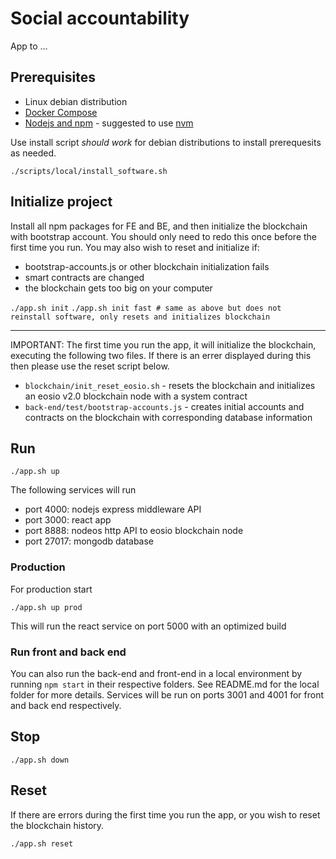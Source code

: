 # Social accountability

App to ...

## Prerequisites

- Linux debian distribution
- [Docker Compose](http://docs.docker.com/compose/)
- [Nodejs and npm](https://nodejs.org) - suggested to use [nvm](https://github.com/nvm-sh/nvm)

Use install script _should work_ for debian distributions to install prerequesits as needed.

`./scripts/local/install_software.sh`

## Initialize project

Install all npm packages for FE and BE, and then initialize the blockchain with bootstrap account. You should only need to redo this once before the first time you run. You may also wish to reset and initialize if:

- bootstrap-accounts.js or other blockchain initialization fails
- smart contracts are changed
- the blockchain gets too big on your computer

`./app.sh init`
`./app.sh init fast # same as above but does not reinstall software, only resets and initializes blockchain`

---------

IMPORTANT: The first time you run the app, it will initialize the blockchain, executing the following two files. If there is an errer displayed during this then please use the reset script below.

- `blockchain/init_reset_eosio.sh` - resets the blockchain and initializes an eosio v2.0 blockchain node with a system contract
- `back-end/test/bootstrap-accounts.js` - creates initial accounts and contracts on the blockchain with corresponding database information


## Run

`./app.sh up`

The following services will run

- port 4000: nodejs express middleware API
- port 3000: react app
- port 8888: nodeos http API to eosio blockchain node
- port 27017: mongodb database

### Production 

For production start

`./app.sh up prod`

This will run the react service on port 5000 with an optimized build

### Run front and back end

You can also run the back-end and front-end in a local environment by running `npm start` in their respective folders. See README.md for the local folder for more details. Services will be run on ports 3001 and 4001 for front and back end respectively.

## Stop

`./app.sh down`

## Reset

If there are errors during the first time you run the app, or you wish to reset the blockchain history.

`./app.sh reset`